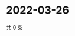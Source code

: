 # 2022-03-26

共 0 条

<!-- BEGIN WEIBO -->
<!-- 最后更新时间 Sat Mar 26 2022 22:00:53 GMT+0800 (China Standard Time) -->

<!-- END WEIBO -->
